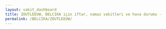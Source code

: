 ```yaml
---
layout: vakit_dashboard
title: ZOUTLEEUW, BELCIKA için iftar, namaz vakitleri ve hava durumu - ilçe/eyalet seç
permalink: /BELCIKA/ZOUTLEEUW/
---
```


<script type="text/javascript">
  var GLOBAL_COUNTRY = 'BELCIKA';
  var GLOBAL_CITY = 'ZOUTLEEUW';
  var GLOBAL_STATE = '';
  var lat = 72;
  var lon = 21;
</script>
